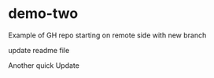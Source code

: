 # demo-two
Example of GH repo starting on remote side with new branch

update readme file

Another quick Update